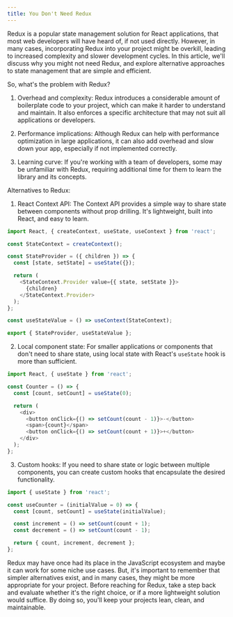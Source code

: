```yaml
---
title: You Don't Need Redux
---
```


Redux is a popular state management solution for React applications, that most web developers will have heard of, if not used directly. However, in many cases, incorporating Redux into your project might be overkill, leading to increased complexity and slower development cycles. In this article, we'll discuss why you might not need Redux, and explore alternative approaches to state management that are simple and efficient.

So, what's the problem with Redux?

1. Overhead and complexity: Redux introduces a considerable amount of boilerplate code to your project, which can make it harder to understand and maintain. It also enforces a specific architecture that may not suit all applications or developers.

2. Performance implications: Although Redux can help with performance optimization in large applications, it can also add overhead and slow down your app, especially if not implemented correctly.

3. Learning curve: If you're working with a team of developers, some may be unfamiliar with Redux, requiring additional time for them to learn the library and its concepts.

Alternatives to Redux:

1. React Context API: The Context API provides a simple way to share state between components without prop drilling. It's lightweight, built into React, and easy to learn.

```javascript
import React, { createContext, useState, useContext } from 'react';

const StateContext = createContext();

const StateProvider = ({ children }) => {
  const [state, setState] = useState({});

  return (
    <StateContext.Provider value={{ state, setState }}>
      {children}
    </StateContext.Provider>
  );
};

const useStateValue = () => useContext(StateContext);

export { StateProvider, useStateValue };
```

2. Local component state: For smaller applications or components that don't need to share state, using local state with React's `useState` hook is more than sufficient.

```javascript
import React, { useState } from 'react';

const Counter = () => {
  const [count, setCount] = useState(0);

  return (
    <div>
      <button onClick={() => setCount(count - 1)}>-</button>
      <span>{count}</span>
      <button onClick={() => setCount(count + 1)}>+</button>
    </div>
  );
};
```

3. Custom hooks: If you need to share state or logic between multiple components, you can create custom hooks that encapsulate the desired functionality.

```javascript
import { useState } from 'react';

const useCounter = (initialValue = 0) => {
  const [count, setCount] = useState(initialValue);

  const increment = () => setCount(count + 1);
  const decrement = () => setCount(count - 1);

  return { count, increment, decrement };
};
```

Redux may have once had its place in the JavaScript ecosystem and maybe it can work for some niche use cases. But, it's important to remember that simpler alternatives exist, and in many cases, they might be more appropriate for your project. Before reaching for Redux, take a step back and evaluate whether it's the right choice, or if a more lightweight solution would suffice. By doing so, you'll keep your projects lean, clean, and maintainable.
